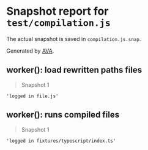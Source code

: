 # Snapshot report for `test/compilation.js`

The actual snapshot is saved in `compilation.js.snap`.

Generated by [AVA](https://avajs.dev).

## worker(): load rewritten paths files

> Snapshot 1

    'logged in file.js'

## worker(): runs compiled files

> Snapshot 1

    'logged in fixtures/typescript/index.ts'

